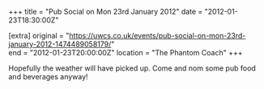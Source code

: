 +++
title = "Pub Social on Mon 23rd January 2012"
date = "2012-01-23T18:30:00Z"

[extra]
original = "https://uwcs.co.uk/events/pub-social-on-mon-23rd-january-2012-1474489058179/"    
end = "2012-01-23T20:00:00Z"
location = "The Phantom Coach"
+++

Hopefully the weather will have picked up. Come and nom some pub food and beverages anyway\!

